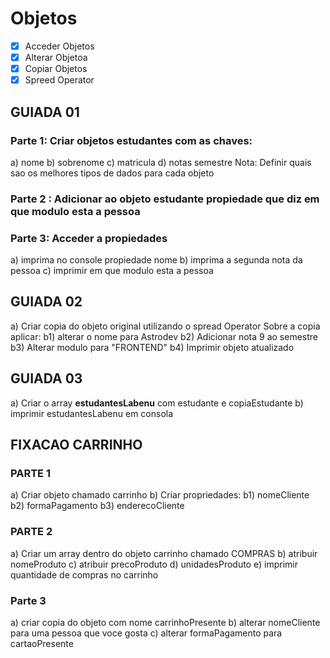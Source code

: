 # Objetos

- [x] Acceder Objetos
- [x] Alterar Objetoa
- [x] Copiar Objetos
- [x] Spreed Operator

## GUIADA 01

### Parte 1: Criar objetos estudantes com as chaves:

a) nome
b) sobrenome
c) matricula
d) notas semestre
Nota: Definir quais sao os melhores tipos de dados para cada objeto

### Parte 2 : Adicionar ao objeto estudante propiedade que diz em que modulo esta a pessoa

### Parte 3: Acceder a propiedades

a) imprima no console propiedade nome
b) imprima a segunda nota da pessoa
c) imprimir em que modulo esta a pessoa

## GUIADA 02

a) Criar copia do objeto original utilizando o spread Operator
Sobre a copia aplicar:
b1) alterar o nome para Astrodev
b2) Adicionar nota 9 ao semestre
b3) Alterar modulo para "FRONTEND"
b4) Imprimir objeto atualizado

## GUIADA 03

a) Criar o array **estudantesLabenu** com estudante e copiaEstudante
b) imprimir estudantesLabenu em consola

## FIXACAO CARRINHO

### PARTE 1

a) Criar objeto chamado carrinho
b) Criar propriedades:
b1) nomeCliente
b2) formaPagamento
b3) enderecoCliente

### PARTE 2

a) Criar um array dentro do objeto carrinho chamado COMPRAS
b) atribuir nomeProduto
c) atribuir precoProduto
d) unidadesProduto
e) imprimir quantidade de compras no carrinho

### Parte 3

a) criar copia do objeto com nome carrinhoPresente
b) alterar nomeCliente para uma pessoa que voce gosta
c) alterar formaPagamento para cartaoPresente
